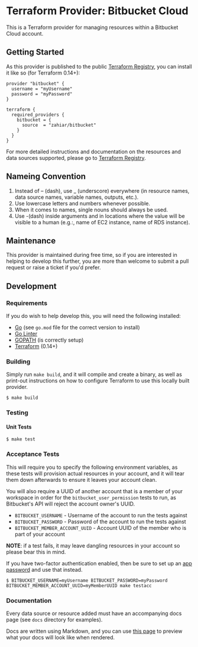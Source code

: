 # Terraform Provider: Bitbucket Cloud

This is a Terraform provider for managing resources within a Bitbucket Cloud account.

## Getting Started
As this provider is published to the public [Terraform Registry](https://registry.terraform.io/providers/zahiar/bitbucket),
you can install it like so (for Terraform 0.14+):

```hcl
provider "bitbucket" {
  username = "myUsername"
  password = "myPassword"
}

terraform {
  required_providers {
    bitbucket = {
      source  = "zahiar/bitbucket"
    }
  }
}
```

For more detailed instructions and documentation on the resources and data sources supported, please go to
[Terraform Registry](https://registry.terraform.io/providers/zahiar/bitbucket/latest/docs).

## Nameing Convention

1. Instead of – (dash), use _ (underscore) everywhere (in resource names, data source names, variable names, outputs, etc.).
2. Use lowercase letters and numbers whenever possible.
3. When it comes to names, single nouns should always be used.
4. Use -(dash) inside arguments and in locations where the value will be visible to a human (e.g.:, name of EC2 instance, name of RDS instance).

## Maintenance

This provider is maintained during free time, so if you are interested in helping to develop this further, you
are more than welcome to submit a pull request or raise a ticket if you'd prefer.

## Development

### Requirements

If you do wish to help develop this, you will need the following installed:

* [Go](http://www.golang.org) (see `go.mod` file for the correct version to install)
* [Go Linter](https://formulae.brew.sh/formula/golangci-lint)
* [GOPATH](http://golang.org/doc/code.html#GOPATH) (is correctly setup)
* [Terraform](https://www.terraform.io/downloads.html) (0.14+)

### Building

Simply run `make build`, and it will compile and create a binary, as well as print-out instructions
on how to configure Terraform to use this locally built provider.

```shell
$ make build
```

### Testing

#### Unit Tests

```shell
$ make test
```

### Acceptance Tests

This will require you to specify the following environment variables, as these tests will provision actual resources in
your account, and it will tear them down afterwards to ensure it leaves your account clean.

You will also require a UUID of another account that is a member of your workspace in order for the `bitbucket_user_permission`
tests to run, as Bitbucket's API will reject the account owner's UUID.

* `BITBUCKET_USERNAME` - Username of the account to run the tests against
* `BITBUCKET_PASSWORD` - Password of the account to run the tests against
* `BITBUCKET_MEMBER_ACCOUNT_UUID` - Account UUID of the member who is part of your account

**NOTE**: if a test fails, it may leave dangling resources in your account so please bear this in mind.

If you have two-factor authentication enabled, then be sure to set up an [app password](https://support.atlassian.com/bitbucket-cloud/docs/app-passwords/) and use that instead.

```shell
$ BITBUCKET_USERNAME=myUsername BITBUCKET_PASSWORD=myPassword BITBUCKET_MEMBER_ACCOUNT_UUID=myMemberUUID make testacc
```

### Documentation

Every data source or resource added must have an accompanying docs page (see `docs` directory for examples).

Docs are written using Markdown, and you can use [this page](https://registry.terraform.io/tools/doc-preview) to preview what your docs will look like when rendered.
